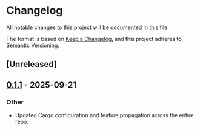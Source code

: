 # Changelog

All notable changes to this project will be documented in this file.

The format is based on [Keep a Changelog](https://keepachangelog.com/en/1.0.0/),
and this project adheres to [Semantic Versioning](https://semver.org/spec/v2.0.0.html).

## [Unreleased]

## [0.1.1](https://github.com/deepcausality-rs/deep_causality/compare/deep_causality_num-v0.1.0...deep_causality_num-v0.1.1) - 2025-09-21

### Other

- Updated Cargo configuration and feature propagation across the entire repo.
